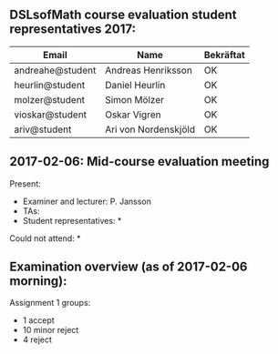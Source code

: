 ## DSLsofMath course evaluation student representatives 2017:

| Email            | Name                   | Bekräftat
| ---------------- | ---------------------- | ---
| andreahe@student |  Andreas Henriksson    | OK
| heurlin@student  |  Daniel Heurlin        | OK
| molzer@student   |  Simon Mölzer          | OK
| vioskar@student  |  Oskar Vigren          | OK
| ariv@student     |  Ari von Nordenskjöld  | OK

## 2017-02-06: Mid-course evaluation meeting

Present:
* Examiner and lecturer: P. Jansson
* TAs:
* Student representatives:
    *

Could not attend:
*

## Examination overview (as of 2017-02-06 morning):

Assignment 1 groups:
* 1 accept
* 10 minor reject
* 4 reject
